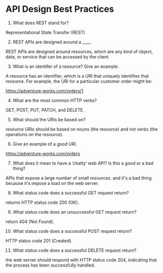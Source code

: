 # API Design Best Practices

1. What does REST stand for?

 Representational State Transfer (REST)

2. REST APIs are designed around a ____.

REST APIs are designed around resources, which are any kind of object, data, or service that can be accessed by the client.

3. What is an identifer of a resource? Give an example.

A resource has an identifier, which is a URI that uniquely identifies that resource. For example, the URI for a particular customer order might be:

https://adventure-works.com/orders/1

4. What are the most common HTTP verbs?

GET, POST, PUT, PATCH, and DELETE.

5. What should the URIs be based on?

resource URIs should be based on nouns (the resource) and not verbs (the operations on the resource).

6. Give an example of a good URI.

https://adventure-works.com/orders

7. What does it mean to have a ‘chatty’ web API? Is this a good or a bad thing?

APIs that expose a large number of small resources. and it's a bad thing because it's impose a load on the web server.

8. What status code does a successful GET request return?

returns HTTP status code 200 (OK).

9. What status code does an unsuccessful GET request return?

return 404 (Not Found).

10. What status code does a successful POST request return?

HTTP status code 201 (Created).

11. What status code does a successful DELETE request return?

the web server should respond with HTTP status code 204, indicating that the process has been successfully handled.

